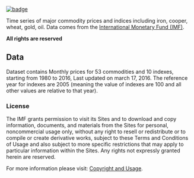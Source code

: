<a href="https://datahub.io/core/commodity-prices"><img src="https://badgen.net/badge/icon/View%20on%20datahub.io/orange?icon=https://datahub.io/datahub-cube-badge-icon.svg&label&scale=1.25)" alt="badge" /></a>

Time series of major commodity prices and indices including iron, cooper, wheat, gold, oil. Data comes from the [International Monetary Fund (IMF)](www.imf.org).

**All rights are reserved**

## Data

Dataset contains Monthly prices for 53 commodities and 10 indexes, starting from 1980 to 2016, Last updated on march 17, 2016. 
The reference year for indexes are 2005 (meaning the value of indexes are 100 and all other values are relative to that year).

### License

The IMF grants permission to visit its Sites and to download and copy information,
documents, and materials from the Sites for personal, noncommercial usage only,
without any right to resell or redistribute or to compile or create derivative works,
subject to these Terms and Conditions of Usage and also subject to more specific
restrictions that may apply to particular information within the Sites.
Any rights not expressly granted herein are reserved.

For more information please visit: [Copyright and Usage](http://www.imf.org/external/terms.htm).